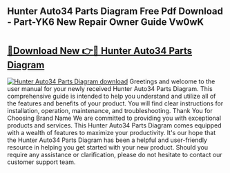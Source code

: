 ## Hunter Auto34 Parts Diagram Free Pdf Download - Part-YK6 New Repair Owner Guide Vw0wK

# <h2><a href="http://dfme8bv.blite.top/?on=Hunter+Auto34+Parts+Diagram">🔗Download New 👉🔴 Hunter Auto34 Parts Diagram</a></h2>

[![Hunter Auto34 Parts Diagram download](https://i.imgur.com/lujVjoI.png)](http://dfme8bv.blite.top/?on=Hunter+Auto34+Parts+Diagram)
Greetings and welcome to the user manual for your newly received Hunter Auto34 Parts Diagram. This comprehensive guide is intended to help you understand and utilize all of the features and benefits of your product. You will find clear instructions for installation, operation, maintenance, and troubleshooting. Thank You for Choosing Brand Name We are committed to providing you with exceptional products and services. This Hunter Auto34 Parts Diagram comes equipped with a wealth of features to maximize your productivity. It's our hope that the Hunter Auto34 Parts Diagram has been a helpful and user-friendly resource in helping you get started with your new product. Should you require any assistance or clarification, please do not hesitate to contact our customer support team.

